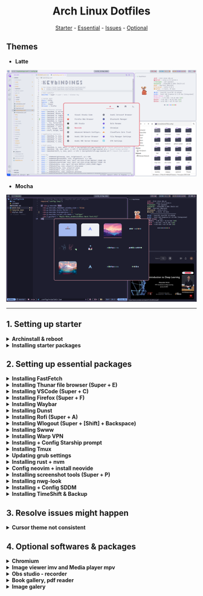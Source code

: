 <h1 align=center>Arch Linux Dotfiles</h1>

<div align="center">
<a href="#setting-up-starter">Starter</a> - <a href="#setting-up-essential">Essential</a> - <a href="#resolving-issues">Issues</a> - <a href="#setting-up-optional">Optional</a>
</div>


<h2>Themes</h2>

- **Latte**

<img src="./hypr/assets/screenshot_latte.png" alt="img">

- **Mocha**

<img src="./hypr/assets/screenshot_mocha.png" alt="img">


---

<h2 id="setting-up-starter">1. Setting up starter</h2>

<details>
<summary><b>Archinstall & reboot</b></summary>

- Extra packages: neovim sudo git
- Partition: /boot, /, /home
- Bootloader: grub
- Type: Minimal
- Audio: pipewire
</details>


<details>
  <summary><b>Installing starter packages</b></summary>

  ```bash
    nmtui # use to connect wifi

    # Installing essential packages
    sudo pacman -S wget unzip polkit-gnome pacman-contrib lazygit
    sudo pacman -S udiskie
    sudo pacman -S brightnessctl 
    sudo pacman -S pavucontrol pamixer
    sudo pacman -S network-manager-applet nm-connection-editor bluez bluez-utils blueman
    sudo pacman -S sof-firmware

    # Installing yay + cloning dotfiles
    mkdir Repos && cd Repos
    git clone https://github.com/khiem2794/dotfiles
    git clone https://aur.archlinux.org/yay.git
    cd yay
    makepkg -si

    # Installing themes, fonts & cursor
    yay -S tela-circle-icon-theme-dracula catppuccin-gtk-theme-mocha catppuccin-gtk-theme-latte bibata-cursor-theme-bin ttf-maple
    sudo pacman -S ttf-jetbrains-mono-nerd 

    # Installing hyprland, hyprlock & kitty
    sudo pacman -S hyprland hyprlock kitty xdg-desktop-portal-hyprland
    rm -rf ~/.config/hypr
    cp -r ~/Repos/dotfiles/hypr ~/.config/
    cp -r ~/Repos/dotfiles/kitty ~/.config/
    Hyprland #Super + R after to start kitty
  ```

</details>

<h2 id="setting-up-essential">2. Setting up essential packages</h2>

<details>
  <summary><b>Installing FastFetch</b></summary>

  ```bash
    sudo pacman -S fastfetch imagemagick
    cp -r ~/Repos/dotfiles/fastfetch ~/.config/
  ```

</details>

<details>
  <summary><b>Installing Thunar file browser (Super + E)</b></summary>

  ```bash
    sudo pacman -S thunar gvfs tumbler
  ```

</details>

<details>
  <summary><b>Installing VSCode (Super + C)</b></summary>

  ```bash
    yay -S visual-studio-code-bin
    code --install-extension Catppuccin.catppuccin-vsc
    cp -r ~/Repos/dotfiles/Code ~/.config/
  ```

</details>

<details>
  <summary><b>Installing Firefox (Super + F)</b></summary>

- Enable toolkit.legacyUserProfileCustomizations.stylesheets
- Copy <https://gist.github.com/khiem2794/4c8cd1e43c5bdf6c630cc314c55201e9>

  ```bash
    sudo pacman -S firefox
  ```

</details>

<details>
  <summary><b>Installing Waybar</b></summary>

  ```bash
    sudo pacman -S waybar
    rm -rf ~/.config/waybar
    cp -r ~/Repos/dotfiles/waybar ~/.config/
  ```

</details>

<details>
  <summary><b>Installing Dunst</b></summary>

  ```bash
    sudo pacman -S dunst libnotify
    cp -r ~/Repos/dotfiles/dunst ~/.config/
  ```

</details>

<details>
  <summary><b>Installing Rofi (Super + A)</b></summary>

  ```bash
    yay -S rofi-lbonn-wayland-git
    cp -r ~/Repos/dotfiles/rofi ~/.config/
  ```

</details>

<details>
  <summary><b>Installing Wlogout (Super + [Shift] + Backspace)</b></summary>

  ```bash
    yay -S wlogout
    cp -r ~/Repos/dotfiles/wlogout ~/.config/
  ```

</details>

<details>
  <summary><b>Installing Swww</b></summary>

  ```bash
    yay -S swww
    mkdir ~/Pictures
    mkdir ~/Pictures/Wallpapers #Download and put wallpapers here
  ```

</details>

<details>
  <summary><b>Installing Warp VPN</b></summary>

  ```bash
    yay -S cloudflare-warp-bin 
    sudo systemctl enable warp-svc
    sudo systemctl start warp-svc
    warp-cli register
    warp-cli connect
  ```

</details>

<details>
  <summary><b>Installing + Config Starship prompt</b></summary>

  ```bash
  sudo pacman -S starship
  echo "export STARSHIP_CONFIG=~/.config/starship/starship.toml" >> ~/.bashrc
  echo "eval \"\$(starship init bash)\"" >> ~/.bashrc
  rm ~/.config/starship.toml
  cp -r ~/Repos/dotfiles/starship ~/.config/
  ```

</details>

<details>
  <summary><b>Installing Tmux</b></summary>

  ```bash
    sudo pacman -S tmux
    cp -r ~/Repos/dotfiles/tmux ~/.config/
  ```

</details>

<details>
  <summary><b>Updating grub settings</b></summary>

  ```bash
    sudo nvim /etc/defaut/grub
    sudo grub-mkconfig -o /boot/grub/grub.cfg
  ```

</details>

<details>
  <summary><b>Installing rust + nvm</b></summary>

  ```bash
    curl --proto '=https' --tlsv1.2 -sSf https://sh.rustup.rs | sh
    curl -o- https://raw.githubusercontent.com/nvm-sh/nvm/v0.39.7/install.sh | bash
    nvm install --lts
  ```

</details>

<details>
  <summary><b>Config neovim + install neovide</b></summary>

  ```bash
    git clone https://github.com/khiem2794/nvim-config ~/.config/nvim
    sudo pacman -S neovide
  ```

</details>

<details>
  <summary><b>Installing screenshot tools (Super + P)</b></summary>

  ```bash
    sudo pacman -S slurp swappy cliphist
    yay -S grimblast-git
  ```

</details>

<details>
  <summary><b>Installing nwg-look</b></summary>

  ```bash
    sudo pacman -S nwg-look
    nwg-look
  ```

</details>

<details>
  <summary><b>Installing + Config SDDM</b></summary>

  ```bash
    sudo pacman -S sddm
    yay -S sddm-theme-corners-git
    sudo cp /usr/lib/sddm/sddm.conf.d/default.conf /etc/sddm.conf
    sudo nvim /etc/sddm.conf #change theme to corners
    sudo nvim /usr/share/sddm/themes/corners/theme.conf #change background + remove avatar
    sudo systemctl enable sddm
    sudo systemctl start sddm
  ```

</details>

<details>
  <summary><b>Installing TimeShift & Backup</b></summary>

  ```bash
    sudo pacman -S timeshift
    sudo -E timeshift-launcher
    sudo nvim /usr/share/applications/timeshift-gtk.desktop #fixing launcher
  ```

</details>

<h2 id="resolving-issues">3. Resolve issues might happen</h2>

<details>
  <summary><b>Cursor theme not consistent</b></summary>

  Checking <https://wiki.archlinux.org/title/Cursor_themes#Configuration> and apply system-wide change.
  ```bash
    mkdir ~/.local/share/icons
    ln --symbolic /usr/share/icons/Bibata-Modern-Ice/ ~/.local/share/icons/default
  ```

</details>

<h2 id="setting-up-optional">4. Optional softwares & packages</h2>

<details>
  <summary><b>Chromium</b></summary>

  ```bash
    sudo pacman -S chromium
    chromium --app=https://chat.openai.com
  ```

</details>

<details>
  <summary><b>Image viewer imv and Media player mpv</b></summary>

  ```bash
    sudo pacman -S imv mpv
  ```

</details>

<details>
  <summary><b>Obs studio - recorder</b></summary>

  ```bash
    sudo pacman -S obs-studio
    git clone https://github.com/catppuccin/obs ~/Repos/obs
    cp -r ~/Repos/obs/themes ~/.config/obs-studio/
  ```

</details>

<details>
  <summary><b>Book gallery, pdf reader</b></summary>

  ```bash
    sudo pacman -S calibre zathura zathura-pdf-poppler
    cp -r ~/Repos/calibre ~/.config/
    cp -r ~/Repos/zathura ~/.config/
  ```

</details>

<details>
  <summary><b>Image galery</b></summary>
</details>

